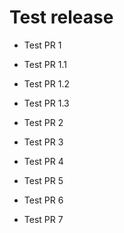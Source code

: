 # Test release

- Test PR 1
- Test PR 1.1
- Test PR 1.2
- Test PR 1.3

- Test PR 2

- Test PR 3

- Test PR 4

- Test PR 5

- Test PR 6

- Test PR 7
